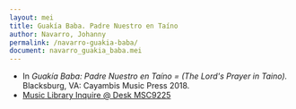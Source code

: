 ```yaml
---
layout: mei
title: Guakía Baba. Padre Nuestro en Taíno
author: Navarro, Johanny
permalink: /navarro-guakia-baba/
document: navarro_guakia_baba.mei
---
```


- In *Guakía Baba: Padre Nuestro en Taíno = (The Lord's Prayer in Taino).* Blacksburg, VA: Cayambis Music Press 2018.
- <a href="https://tufts-primo.hosted.exlibrisgroup.com/permalink/f/bnf7qa/01TUN_ALMA21283209180003851" target="_blank">Music Library Inquire @ Desk MSC9225</a>
